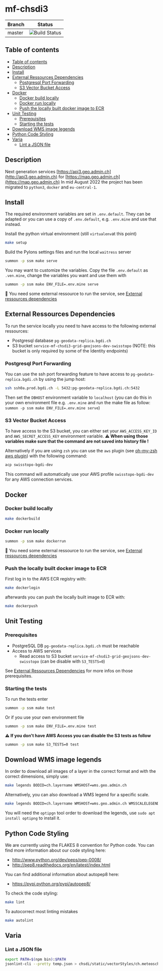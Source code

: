# mf-chsdi3

| Branch | Status |
|---|---|
| master | ![Build Status](https://codebuild.eu-central-1.amazonaws.com/badges?uuid=eyJlbmNyeXB0ZWREYXRhIjoiUytMYkh3RStzRFBjQ0JVaDRubUFRU2UvUEEyeWVaZTNtaDNncWNKbmt3RFhTaTV1UmM0WGUza204dGszRnpFTFhWK1VNY1Vtd0hSb3l4N0g5azZYcHJZPSIsIml2UGFyYW1ldGVyU3BlYyI6IktVWkNjdUZRUWl5SVg3OWMiLCJtYXRlcmlhbFNldFNlcmlhbCI6MX0%3D&branch=master) |

## Table of contents

- [Table of contents](#table-of-contents)
- [Description](#description)
- [Install](#install)
- [External Ressources Dependencies](#external-ressources-dependencies)
  - [Postgresql Port Forwarding](#postgresql-port-forwarding)
  - [S3 Vector Bucket Access](#s3-vector-bucket-access)
- [Docker](#docker)
  - [Docker build locally](#docker-build-locally)
  - [Docker run locally](#docker-run-locally)
  - [Push the locally built docker image to ECR](#push-the-locally-built-docker-image-to-ecr)
- [Unit Testing](#unit-testing)
  - [Prerequisites](#prerequisites)
  - [Starting the tests](#starting-the-tests)
- [Download WMS image legends](#download-wms-image-legends)
- [Python Code Styling](#python-code-styling)
- [Varia](#varia)
  - [Lint a JSON file](#lint-a-json-file)

## Description

Next generation services [https://api3.geo.admin.ch](http://api3.geo.admin.ch) for [https://map.geo.admin.ch](https://map.geo.admin.ch)
In mid August 2022 the project has been migrated to `python3`, `docker` and `eu-central-1`.

## Install

The required environment variables are set in `.env.default`. They can be
adapted or you can use a copy of `.env.default`, e.g. `.env.mine` and use that
instead.

Install the python virtual environment (still `virtualenv`at this point)

```bash
make setup
```

Build the Pylons settings files and run the local `waitress` server

```bash
summon -p ssm make serve
```

You may want to customize the variables. Copy the file `.env.default` as `.ven.mine`,
change the variables you want and use them with

```bash
summon -p ssm make ENV_FILE=.env.mine serve
```

:book: You need some external ressource to run the service, see [External ressources dependencies](#external-ressources-dependencies)

## External Ressources Dependencies

To run the service locally you need to have access to the following external ressources:

- Postgresql database `pg-geodata-replica.bgdi.ch`
- S3 bucket `service-mf-chsdi3-grid-geojsons-dev-swisstopo` (NOTE: this bucket is only required by some of the Identity endpoints)

### Postgresql Port Forwarding

You can use the ssh port forwarding feature to have access to `pg-geodata-replica.bgdi.ch` by using the jump host:

```bash
ssh ssh0a.prod.bgdi.ch -L 5432:pg-geodata-replica.bgdi.ch:5432
```

Then set the `DBHOST` environment variable to `localhost` (you can do this in your own environment file e.g. `.env.mine` and run the make file as follow: `summon -p ssm make ENV_FILE=.env.mine serve`)

### S3 Vector Bucket Access

To have access to the S3 bucket, you can either set your `AWS_ACCESS_KEY_ID` and `AWS_SECRET_ACCESS_KEY` environment variable. **:warning: When using those variables make sure that the command are not saved into history file !**

Alternatively if you are using `zsh` you can use the `aws` plugin (see [oh-my-zsh aws plugin](https://github.com/ohmyzsh/ohmyzsh/tree/master/plugins/aws)) with the following command:

```bash
acp swisstopo-bgdi-dev
```

This command will automatically use your AWS profile `swisstopo-bgdi-dev` for any AWS connection services.

## Docker

### Docker build locally

```bash
make dockerbuild
```

### Docker run locally

```bash
summon -p ssm make dockerrun
```

:book: You need some external ressource to run the service, see [External ressources dependencies](#external-ressources-dependencies)

### Push the locally built docker image to ECR

First log in to the AWS ECR registry with:

```bash
make dockerlogin
```

afterwards you can push the locally built image to ECR with:

```bash
make dockerpush
```

## Unit Testing

### Prerequisites

- PostgreSQL DB `pg-geodata-replica.bgdi.ch` must be reachable
- Access to AWS services
  - Read access to S3 bucket `service-mf-chsdi3-grid-geojsons-dev-swisstopo` (can be disable with `S3_TESTS=0`)

See [External Ressources Dependencies](#external-ressources-dependencies) for more infos on those prerequisites.

### Starting the tests

To run the tests enter

```bash
summon -p ssm make test
```

Or if you use your own environment file

```bash
summon -p ssm make ENV_FILE=.env.mine test
```

**:warning: If you don't have AWS Access you can disable the S3 tests as follow**

```bash
summon -p ssm make S3_TESTS=0 test
```

## Download WMS image legends

In order to download all images of a layer in the correct format and with the correct dimensions, simply use:

```bash
make legends BODID=ch.layername WMSHOST=wms.geo.admin.ch
```

Alternatively, you can also download a WMS legend for a specific scale.

```bash
make legends BODID=ch.layername WMSHOST=wms.geo.admin.ch WMSSCALELEGEND=1000
```

You will need the `optipgn` tool order to download the legends, use `sudo apt install optipng` to install it.

## Python Code Styling
<!--- TODO: to be changed to pylint and yapf, once that has been implemented with https://jira.swisstopo.ch/secure/RapidBoard.jspa?rapidView=444&view=planning&selectedIssue=BGDIINF_SB-2507&issueLimit=100 (if it will be implemented at all)-->
We are currently using the FLAKES 8 convention for Python code.
You can find more information about our code styling here:

- http://www.python.org/dev/peps/pep-0008/
- http://pep8.readthedocs.org/en/latest/index.html

You can find additional information about autopep8 here:

- https://pypi.python.org/pypi/autopep8/

To check the code styling:

```bash
make lint
```

To autocorrect most linting mistakes

```bash
make autolint
```

## Varia

### Lint a JSON file

```bash
export PATH=$(npm bin):$PATH
jsonlint-cli --pretty temp.json > chsdi/static/vectorStyles/ch.meteoschweiz.messwerte-foehn-10min.json
```
